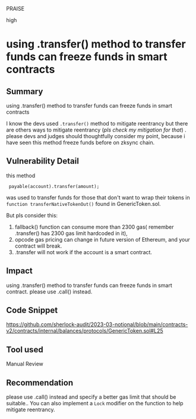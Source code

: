PRAISE

high

# using .transfer() method to transfer funds can freeze funds in smart contracts

## Summary
using .transfer() method to transfer funds can freeze funds in smart contracts

I know the devs used `.transfer()` method to mitigate reentrancy but there are others ways to mitigate reentrancy (_pls check my mitigation for that_) . 
please devs and judges should thoughtfully consider my point, because i have seen this method freeze funds before on zksync chain.

## Vulnerability Detail
this method 
```solidity
 payable(account).transfer(amount);
```
was used to transfer funds for those that don't want to wrap their tokens in `function transferNativeTokenOut()` found in GenericToken.sol.

But pls consider this:
1) fallback() function can consume more than 2300 gas( remember .transfer() has 2300 gas limit hardcoded in it), 
2) opcode gas pricing can change in future version of Ethereum, and your contract will break.
3) .transfer will not work if the account is a smart contract. 

## Impact
using .transfer() method to transfer funds can freeze funds in smart contract. 
please use .call() instead.
## Code Snippet
https://github.com/sherlock-audit/2023-03-notional/blob/main/contracts-v2/contracts/internal/balances/protocols/GenericToken.sol#L25
## Tool used

Manual Review

## Recommendation
please use .call() instead and specify a better gas limit that should be suitable.. You can also implement a `Lock` modifier on the function to help mitigate reentrancy. 